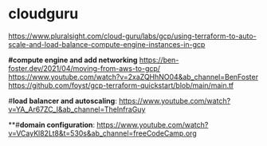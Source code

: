 # cloudguru
https://www.pluralsight.com/cloud-guru/labs/gcp/using-terraform-to-auto-scale-and-load-balance-compute-engine-instances-in-gcp

**#compute engine and add networking**
https://ben-foster.dev/2021/04/moving-from-aws-to-gcp/
https://www.youtube.com/watch?v=2xaZQHhNO04&ab_channel=BenFoster
https://github.com/foyst/gcp-terraform-quickstart/blob/main/main.tf


#**load balancer and autoscaling**: https://www.youtube.com/watch?v=YA_Ar67ZC_I&ab_channel=TheInfraGuy

**#**domain configuration**: https://www.youtube.com/watch?v=VCayKl82Lt8&t=530s&ab_channel=freeCodeCamp.org
